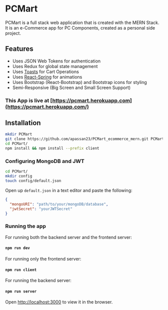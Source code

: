 # PCMart

PCMart is a full stack web application that is created with the MERN Stack. It is an e-Commerce app for PC Components, created as a personal side project.

## Features

- Uses JSON Web Tokens for authentication
- Uses Redux for global state management
- Uses [Toasts](https://www.npmjs.com/package/react-toastify 'React Toastify') for Cart Operations
- Uses [React-Spring](https://github.com/pmndrs/react-spring) for animations
- Uses Bootstrap (React-Bootstrap) and Bootstrap icons for styling
- Semi-Responsive (Big Screen and Small Screen Support)

### This App is live at [https://pcmart.herokuapp.com](https://pcmart.herokuapp.com/)

## Installation

```bash
mkdir PCMart
git clone https://github.com/apassan23/PCMart_ecommerce_mern.git PCMart
cd PCMart/
npm install && npm install --prefix client
```

### Configuring MongoDB and JWT

```bash
cd PCMart/
mkdir config
touch config/default.json
```

Open up `default.json` in a text editor and paste the following:

```json
{
  "mongoURI": "path/to/your/mongoDB/database",
  "jwtSecret": "yourJWTSecret"
}
```

### Running the app

For running both the backend server and the frontend server:

#### `npm run dev`

For running only the frontend server:

#### `npm run client`

For running the backend server:

#### `npm run server`

Open [http://localhost:3000](http://localhost:3000) to view it in the browser.
